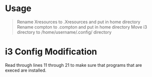 # Usage
> Rename Xresources to .Xresources and put in home directory
> Rename compton to .compton and put in home directory
> Move i3 directory to /home/username/.config/ directory

# i3 Config Modification

Read through lines 11 through 21 to make sure that programs that are execed are installed.


